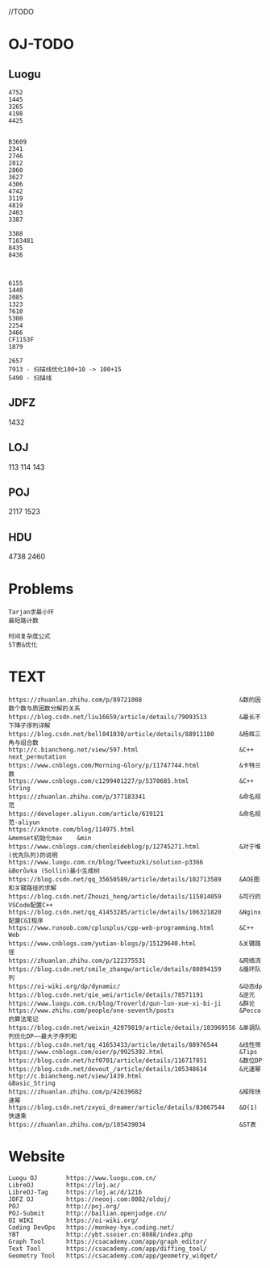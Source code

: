 //TODO
# OJ-TODO
## Luogu
    4752
    1445
    3265
    4198
    4425


    B3609
    2341
    2746
    2812
    2860
    3627
    4306
    4742
    3119
    4819
    2403
    3387

    3388
    T103481
    8435
    8436



    6155
    1440
    2085
    1323
    7610
    5300
    2254
    3466
    CF1153F
    1879

    2657
    7913 - 扫描线优化100+10 -> 100+15
    5490 - 扫描线
<!-- 
    1216
    3956 - Dijkstra
    1032 
-->

## JDFZ
1432

<!-- 
    1050
    1300
    1635
    2982
    dfs 1945 1946 1271 1532 1947 1948 1973 1621 1239 1807 1785 3117
    1788 [NOIP2012]文化之旅 T4 
-->

## LOJ
113
114
143

<!--
    10153
-->

## POJ
2117
1523

## HDU
4738
2460


# Problems
    Tarjan求最小环
    最短路计数

    时间复杂度公式
    ST表&优化

# TEXT
    https://zhuanlan.zhihu.com/p/89721008                           &数的因数个数与质因数分解的关系
    https://blog.csdn.net/liu16659/article/details/79093513         &最长不下降子序列详解
    https://blog.csdn.net/bell041030/article/details/88911180       &杨辉三角与组合数
    http://c.biancheng.net/view/597.html                            &C++ next_permutation
    https://www.cnblogs.com/Morning-Glory/p/11747744.html           &卡特兰数
    https://www.cnblogs.com/c1299401227/p/5370685.html              &C++ String
    https://zhuanlan.zhihu.com/p/377183341                          &命名规范
    https://developer.aliyun.com/article/619121                     &命名规范-aliyun
    https://xknote.com/blog/114975.html                             &memset初始化max    &min
    https://www.cnblogs.com/chenleideblog/p/12745271.html           &对于堆(优先队列)的说明
    https://www.luogu.com.cn/blog/Tweetuzki/solution-p3366          &Borůvka (Sollin)最小生成树
    https://blog.csdn.net/qq_35650589/article/details/102713589     &AOE图和关键路径的求解
    https://blog.csdn.net/Zhouzi_heng/article/details/115014059     &可行的VSCode配置C++
    https://blog.csdn.net/qq_41453285/article/details/106321820     &Nginx配置CGI程序
    https://www.runoob.com/cplusplus/cpp-web-programming.html       &C++ Web
    https://www.cnblogs.com/yutian-blogs/p/15129640.html            &关键路径
    https://zhuanlan.zhihu.com/p/122375531                          &网络流
    https://blog.csdn.net/smile_zhangw/article/details/80894159     &循环队列
    https://oi-wiki.org/dp/dynamic/                                 &动态dp
    https://blog.csdn.net/qie_wei/article/details/78571191          &逆元
    https://www.luogu.com.cn/blog/Troverld/qun-lun-xue-xi-bi-ji     &群论
    https://www.zhihu.com/people/one-seventh/posts                  &Pecco的算法笔记
    https://blog.csdn.net/weixin_42979819/article/details/103969556 &单调队列优化DP——最大子序列和
    https://blog.csdn.net/qq_41653433/article/details/88976544      &线性筛
    https://www.cnblogs.com/oier/p/9925392.html                     &Tips
    https://blog.csdn.net/hzf0701/article/details/116717851         &数位DP
    https://blog.csdn.net/devout_/article/details/105348614         &光速幂
    http://c.biancheng.net/view/1439.html                           &Basic_String
    https://zhuanlan.zhihu.com/p/42639682                           &矩阵快速幂
    https://blog.csdn.net/zxyoi_dreamer/article/details/83067544    &O(1)快速乘
    https://zhuanlan.zhihu.com/p/105439034                          &ST表


# Website
    Luogu OJ        https://www.luogu.com.cn/
    LibreOJ         https://loj.ac/
    LibreOJ-Tag     https://loj.ac/d/1216
    JDFZ OJ         https://neooj.com:8082/oldoj/
    POJ             http://poj.org/
    POJ-Submit      http://bailian.openjudge.cn/
    OI WIKI         https://oi-wiki.org/
    Coding DevOps   https://monkey-hyx.coding.net/
    YBT             http://ybt.ssoier.cn:8088/index.php
    Graph Tool      https://csacademy.com/app/graph_editor/
    Text Tool       https://csacademy.com/app/diffing_tool/
    Geometry Tool   https://csacademy.com/app/geometry_widget/
